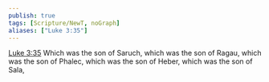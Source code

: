 ```yaml
---
publish: true
tags: [Scripture/NewT, noGraph]
aliases: ["Luke 3:35"]
---
```

[Luke 3:35](https://churchofjesuschrist.org/study/scriptures/nt/luke/3?lang=eng&id=p35#p35) Which was the son of Saruch, which was the son of Ragau, which was the son of Phalec, which was the son of Heber, which was the son of Sala,
